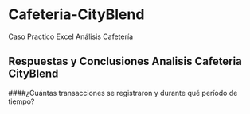 # Cafeteria-CityBlend
Caso Practico Excel Análisis Cafetería 
## Respuestas y Conclusiones Analisis Cafeteria CityBlend
####¿Cuántas transacciones se registraron y durante qué período de tiempo?
